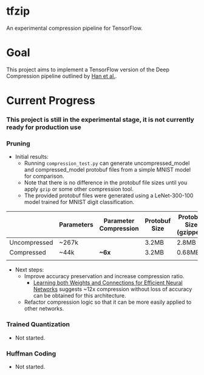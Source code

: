 # tfzip
An experimental compression pipeline for TensorFlow.

# Goal
This project aims to implement a TensorFlow version of the Deep Compression pipeline outlined by [Han et al.](http://arxiv.org/pdf/1510.00149v3.pdf).

# Current Progress
### This project is still in the experimental stage, it is not currently ready for production use
### Pruning
- Initial results:
  - Running `compression_test.py` can generate uncompressed_model and compressed_model protobuf files from a simple MNIST model for comparison.
  - Note that there is no difference in the protobuf file sizes until you apply `gzip` or some other compression tool.
  - The provided protobuf files were generated using a LeNet-300-100 model trained for MNIST digit classification.
  
|              | Parameters | Parameter Compression | Protobuf Size | Protobuf Size (gzipped) | Protobuf Compression | Accuracy |
|--------------|------------|-----------------------|---------------|-------------------------|----------------------|----------|
| Uncompressed | ~267k      |                       | 3.2MB         | 2.8MB                   |                      | 98.00%   |
| Compressed   | ~44k       | **~6x**               | 3.2MB         | 0.68MB                  | **~4x**              | 96.83%   |
|              |            |                       |               |                         |                      |          |
- Next steps:
  - Improve accuracy preservation and increase compression ratio.
    - [Learning both Weights and Connections for Efficient Neural Networks](http://arxiv.org/pdf/1506.02626v3.pdf) suggests ~12x compression without loss of accuracy can be obtained for this architecture.
  - Refactor compression logic so that it can be more easily applied to other networks.
  
### Trained Quantization
- Not started.

### Huffman Coding
- Not started.
